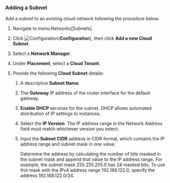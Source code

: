 ### Adding a Subnet

Add a subnet to an existing cloud network following the procedure below.

1.  Navigate to menu:Networks\[Subnets\].

2.  Click ![Configuration](../images/1847.png)(**Configuration**), then
    click **Add a new Cloud Subnet**.

3.  Select a **Network Manager**.

4.  Under **Placement**, select a **Cloud Tenant**.

5.  Provide the following **Cloud Subnet** details:

    1.  A descriptive **Subnet Name**.

    2.  The **Gateway** IP address of the router interface for the
        default gateway.

    3.  **Enable DHCP** services for the subnet. DHCP allows automated
        distribution of IP settings to instances.

    4.  Select the **IP Version**. The IP address range in the Network
        Address field must match whichever version you select.

    5.  Input the **Subnet CIDR** address in CIDR format, which contains
        the IP address range and subnet mask in one value.

        <div class="note">

        Determine the address by calculating the number of bits masked
        in the subnet mask and append that value to the IP address
        range. For example, the subnet mask 255.255.255.0 has 24 masked
        bits. To use this mask with the IPv4 address range
        192.168.122.0, specify the address 192.168.122.0/24.

        </div>
